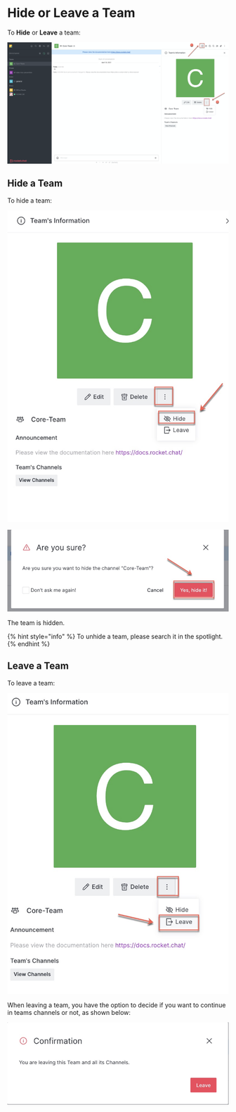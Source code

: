 # Hide or Leave a Team

To **Hide** or **Leave** a team:

![](../../../.gitbook/assets/image%20%28368%29.png)

## Hide a Team

To hide a team:

![](../../../.gitbook/assets/image%20%28384%29.png)

![](../../../.gitbook/assets/image%20%28340%29.png)

The team is hidden. 

{% hint style="info" %}
To unhide a team, please search it in the spotlight.
{% endhint %}

## Leave a Team

To leave a team:



 

![](../../../.gitbook/assets/image%20%28381%29.png)

When leaving a team, you have the option to decide if you want to continue in teams channels or not, as shown below:

![](../../../.gitbook/assets/image%20%28355%29.png)



